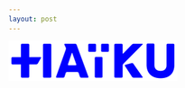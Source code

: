 ```yaml
---
layout: post
---
```

![HaiKu](images/nav_img/HaiKu/logo2.png)
<!--
    0. logo
    1. panel
    2. features
    3. installation
    4. app view
    -->